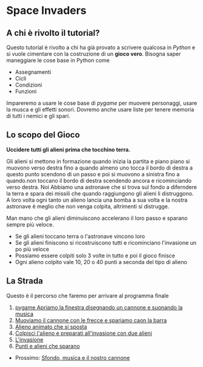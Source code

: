 # Space Invaders

## A chi è rivolto il tutorial?

Questo tutorial è rivolto a chi ha già provato a scrivere qualcosa in *Python* e si vuole cimentare con la costruzione
di un **gioco vero**. Bisogna saper maneggiare le cose base in Python come

* Assegnamenti
* Cicli
* Condizioni
* Funzioni

Impareremo a usare le cose base di *pygame* per muovere personaggi, usare la musca e gli effetti sonori. Dovremo 
anche usare liste per tenere memoria di tutti i nemici e gli spari.

## Lo scopo del Gioco

**Uccidere tutti gli alieni prima che tocchino terra.**

Gli alieni si mettono in formazione quando inizia la partita e piano piano si muovono verso destra fino a quando almeno
uno tocca il bordo di destra a questo punto scendono di un passo e poi si muovono a sinistra fino a quando.non toccano
il bordo di destra scendendo ancora e ricominciando verso destra. Noi Abbiamo una astronave che si trova sul fondo a 
diferndere la terra e spara dei missili che quando raggiungono gli alieni li distruggono. A loro volta ogni tanto un
alieno lancia una bomba a sua volta e la nostra astronave è meglio che non venga colpita, altrimenti si distrugge.

Man mano che gli alieni diminuiscono accelerano il loro passo e sparano sempre più veloce. 

* Se gli alieni toccano terra o l'astronave vincono loro
* Se gli alieni finiscono si ricostruiscono tutti e ricominciano l'invasione un po più veloce
* Possiamo essere colpiti solo 3 volte in tutto e poi il gioco finisce
* Ogni alieno colpito vale 10, 20 o 40 punti a seconda del tipo di alieno

## La Strada

Questo è il percorso che faremo per arrivare al programma finale

1. [pygame Apriamo la finestra disegnando un cannone e suonando la musica](inizio.md)
2. [Muoviamo il cannone con le frecce e spariamo caon la barra](muovi.md)
3. [Alieno animato che si sposta](alieno.md)
4. [Colpisci l'alieno e preparati all'invasione con due alieni](alieno_colpito.md)
5. [L'invasione](invasione.md)
6. [Punti e alieni che sparano](punti_spari.md)

* Prossimo: [Sfondo, musica e il nostro cannone](inizio.md) 